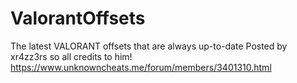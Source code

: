 # ValorantOffsets
The latest VALORANT offsets that are always up-to-date
Posted by xr4zz3rs so all credits to him!
https://www.unknowncheats.me/forum/members/3401310.html
